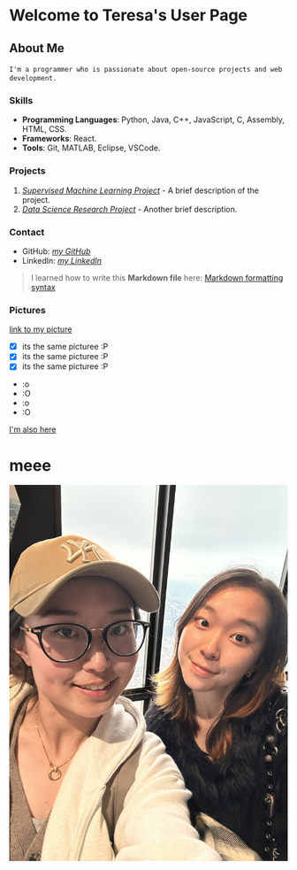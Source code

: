 # Welcome to Teresa's User Page

## About Me
```
I'm a programmer who is passionate about open-source projects and web development.
```

### Skills

- **Programming Languages**: Python, Java, C++, JavaScript, C, Assembly, HTML, CSS. 
- **Frameworks**: React. 
- **Tools**: Git, MATLAB, Eclipse, VSCode.

### Projects

1. [_Supervised Machine Learning Project_](https://example.com) - A brief description of the project.
2. [_Data Science Research Project_](https://drive.google.com/file/d/1Zw-pNmCZJzKK4eoqQD8Uy3n40sGu0slP/view?usp=drive_link) - Another brief description.

### Contact

- GitHub: [_my GitHub_](https://github.com/tsatn/CSE110_Spring24)
- LinkedIn: [_my LinkedIn_](https://www.linkedin.com/in/teresa-tian/)

> I learned how to write this **Markdown file** here: [Markdown formatting syntax](https://docs.github.com/en/get-started/writing-on-github/getting-started-with-writing-and-formatting-on-github/basic-writing-and-formatting-syntax)

### Pictures
[link to my picture](meee.png)

- [x] its the same picturee :P
- [x] its the same picturee :P
- [x] its the same picturee :P
  
- :o 
- :O
- :o
- :O
  
[I'm also here](#meee)

# meee 
![Alt text](meee.png)





